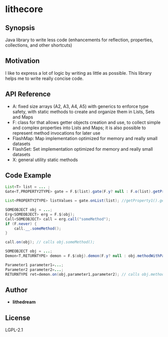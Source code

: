 # lithecore

## Synopsis

Java library to write less code (enhancements for reflection, properties, collections, and other shortcuts)

## Motivation

I like to express a lot of logic by writing as little as possible. This library helps me to write really concise code.

## API Reference

* A: fixed size arrays (A2, A3, A4, A5) with generics to enforce type safety, with static methods to create and organize them in Lists, Sets and Maps
* F: class for that allows getter objects creation and use, to collect simple and complex properties into Lists and Maps; it is also possible to represent method invocations for later use
* FlashMap: Map implementation optimized for memory and really small datasets
* FlashSet: Set implementation optimized for memory and really small datasets
* X: general utility static methods

## Code Example
```java
List<T> list = ... ;
Gate<T,PROPERTY2TYPE> gate = F.$(list).gate(F.y? null : F.o(list).getProperty1().getProperty2(),"getProperty1().getProperty2()");

List<PROPERTY2TYPE> listValues = gate.onList(list); //getProperty1().getProperty2() is called on every T in list
```

```java
SOMEOBJECT obj = ...;
Erg<SOMEOBJECT> erg = F.$(obj);
Call<SOMEOBJECT> call = erg.call("someMethod");
if (F.never) {
    call.__.someMethod();
}

call.on(obj); // calls obj.someMethod();
```

```java
SOMEOBJECT obj = ...;
Demon<T,RETURNTYPE> demon = F.$(obj).demon(F.y? null : obj.methodWithParams(F.o(Parameter1.class),F.o(Parameter2.class)),"methodWithParams()");

Parameter1 parameter1=...;
Parameter2 parameter2=...;
RETURNTYPE ret=demon.on(obj,parameter1,parameter2); // calls obj.methodWithParams(parameter1,parameter2)
```

## Author

* **lithedream**

## License

LGPL-2.1